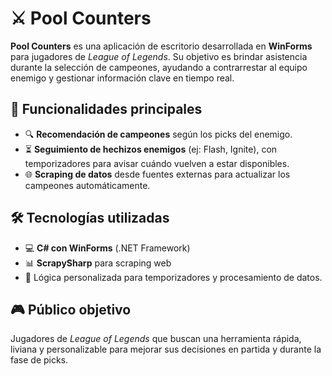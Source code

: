 # ⚔️ Pool Counters

**Pool Counters** es una aplicación de escritorio desarrollada en **WinForms** para jugadores de *League of Legends*. Su objetivo es brindar asistencia durante la selección de campeones, ayudando a contrarrestar al equipo enemigo y gestionar información clave en tiempo real.

## 🎯 Funcionalidades principales

- 🔍 **Recomendación de campeones** según los picks del enemigo.
- ⏳ **Seguimiento de hechizos enemigos** (ej: Flash, Ignite), con temporizadores para avisar cuándo vuelven a estar disponibles.
- 🌐 **Scraping de datos** desde fuentes externas para actualizar los campeones automáticamente.

## 🛠️ Tecnologías utilizadas

- 💻 **C# con WinForms** (.NET Framework)
- 📊 **ScrapySharp** para scraping web
- 🧠 Lógica personalizada para temporizadores y procesamiento de datos.

## 🎮 Público objetivo

Jugadores de *League of Legends* que buscan una herramienta rápida, liviana y personalizable para mejorar sus decisiones en partida y durante la fase de picks.
